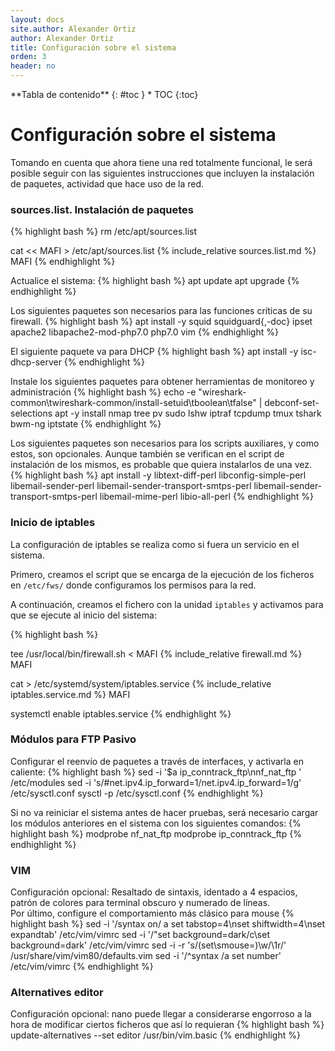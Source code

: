 ```yaml
---
layout: docs
site.author: Alexander Ortiz
author: Alexander Ortiz
title: Configuración sobre el sistema
orden: 3
header: no
---
```


<div class="panel radius" markdown="1">
**Tabla de contenido**
{: #toc }
*  TOC
{:toc}
</div>

# Configuración sobre el sistema

Tomando en cuenta que ahora tiene una red totalmente funcional, le será posible seguir con las siguientes instrucciones que incluyen la instalación de paquetes, actividad que hace uso de la red.

### sources.list. Instalación de paquetes
{% highlight bash %}
rm /etc/apt/sources.list

cat << MAFI > /etc/apt/sources.list 
{% include_relative sources.list.md %}
MAFI
{% endhighlight %}

Actualice el sistema:
{% highlight bash %}
apt update
apt upgrade 
{% endhighlight %}

Los siguientes paquetes son necesarios para las funciones críticas de su firewall.
{% highlight bash %}
apt install -y squid squidguard{,-doc} ipset apache2 libapache2-mod-php7.0 php7.0 vim
{% endhighlight %}

El siguiente paquete va para DHCP
{% highlight bash %}
apt install -y isc-dhcp-server
{% endhighlight %}

Instale los siguientes paquetes para obtener herramientas de monitoreo y administración
{% highlight bash %}
echo -e "wireshark-common\twireshark-common/install-setuid\tboolean\tfalse" | debconf-set-selections
apt -y install nmap tree pv sudo lshw iptraf tcpdump tmux tshark bwm-ng iptstate 
{% endhighlight %}

Los siguientes paquetes son necesarios para los scripts auxiliares, y como estos, son opcionales. Aunque también se verifican en el script de instalación de los mismos, es probable que quiera instalarlos de una vez. 
{% highlight bash %}
apt install -y libtext-diff-perl libconfig-simple-perl libemail-sender-perl libemail-sender-transport-smtps-perl libemail-sender-transport-smtps-perl libemail-mime-perl libio-all-perl
{% endhighlight %}

### Inicio de iptables
La configuración de iptables se realiza como si fuera un servicio en el sistema. 

Primero, creamos el script que se encarga de la ejecución de los ficheros en `/etc/fws/` donde configuramos los permisos para la red.

A continuación, creamos el fichero con la unidad `iptables` y activamos para que se ejecute al inicio del sistema:

{% highlight bash %}

tee /usr/local/bin/firewall.sh  < MAFI
{% include_relative firewall.md %}
MAFI


cat <MAFI >> /etc/systemd/system/iptables.service
{% include_relative iptables.service.md %}
MAFI

systemctl enable iptables.service
{% endhighlight %}

### Módulos para FTP Pasivo 
Configurar el reenvío de paquetes a través de interfaces, y activarla en caliente:
{% highlight bash %}
sed -i '$a ip_conntrack_ftp\nnf_nat_ftp ' /etc/modules
sed -i 's/#net.ipv4.ip_forward=1/net.ipv4.ip_forward=1/g' /etc/sysctl.conf
sysctl -p /etc/sysctl.conf
{% endhighlight %}

Si no va reiniciar el sistema antes de hacer pruebas, será necesario cargar los módulos anteriores en el sistema con los siguientes comandos:
{% highlight bash %}
modprobe nf_nat_ftp
modprobe ip_conntrack_ftp
{% endhighlight %}

### VIM  
Configuración opcional: Resaltado de sintaxis, identado a 4 espacios, patrón de colores para terminal obscuro y numerado de líneas.  
Por último, configure el comportamiento más clásico para mouse
{% highlight bash %}
sed -i '/syntax on/ a set tabstop=4\nset shiftwidth=4\nset expandtab' /etc/vim/vimrc
sed -i '/\"set background=dark/c\set background=dark' /etc/vim/vimrc
sed -i -r 's/(set\smouse=)\w/\1r/' /usr/share/vim/vim80/defaults.vim
sed -i '/^syntax /a set number' /etc/vim/vimrc
{% endhighlight %}

### Alternatives editor  
Configuración opcional: nano puede llegar a considerarse engorroso a la hora de modificar ciertos ficheros que así lo requieran
{% highlight bash %}
update-alternatives --set editor /usr/bin/vim.basic
{% endhighlight %}

